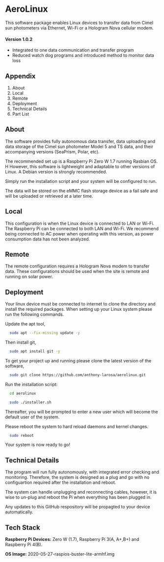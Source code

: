 # AeroLinux

This software package enables Linux devices to transfer data from Cimel sun photometers via Ethernet, Wi-Fi or a Hologram Nova cellular modem.
#### Version 1.0.2 ####
 * Integrated to one data communication and transfer program
 * Reduced watch dog programs and introduced method to monitor data loss

## Appendix

1) About
2) Local
3) Remote
4) Deployment
5) Technical Details
6) Part List


## About

The software provides fully autonomous data transfer, data uploading and data storage of the Cimel sun photometer Model 5 and TS data, and their accompanying versions (SeaPrism, Polar, etc).


The recommended set up is a Raspberry Pi Zero W 1.7 running Rasbian OS. H
However, this software is lightweight and adaptable to other versions of Linux. A Debian version is strongly recommended.


Simply run the installation script and your system will be configured to run.

The data will be stored on the eMMC flash storage device as a fail safe and will be uploaded or retrieved at a later time.
## Local
This configuration is when the Linux device is connected to LAN or Wi-Fi. The Raspberry Pi can be connected to both LAN and Wi-Fi. We recommend being connected to AC power when operating with this version, as power consumption data has not been analyzed.
## Remote

The remote configuration requires a Hologram Nova modem to transfer data. These configurations should be used when the site is remote and running on solar power.
## Deployment
Your linux device must be connected to internet to clone the directory and install the required packages.
When setting up your Linux system please run the following commands.

Update the apt tool,
```bash
  sudo apt --fix-missing update -y
```
Then install git,
```bash
  sudo apt install git -y
```

To get your project up and running please clone the latest version of the software,
```bash
  sudo git clone https://github.com/anthony-larosa/aerolinux.git
```


Run the installation script:
```bash
  cd aerolinux
```
```bash
  sudo ./installer.sh
```
Thereafter, you will be prompted to enter
a new user which will become the default user
of the system.

Please reboot the system to hard reload daemons and kernel changes.

```bash
  sudo reboot
```

Your system is now ready to go!

## Technical Details

The program will run fully autonomously, with integrated error checking and monitoring. Therefore, the system is designed as a plug and go with no configuartion required after the installation and reboot.

The system can handle unplugging and reconnecting cables, however, it is wise to un-plug and reboot the Pi when everything has been plugged in.

Any updates to this GitHub respository will be propagted to your device automatically. 

## Tech Stack

**Raspberry Pi Devices:** Zero W (1.7), Raspberry Pi 3(A, A+,B+) and Raspberry Pi 4(B).

**OS Image:** 2020-05-27-raspios-buster-lite-armhf.img

